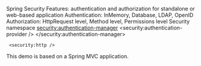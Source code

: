 Spring Security
  Features: authentication and authorization for standalone or web-based application
    Authentication: InMemory, Database, LDAP, OpenID
	Authorization: HttpRequest level, Method level, Permissions level
  Security namespace
     <security:authentication-manager>
	   <security:authentication-provider />
	 </security:authentication-manager>
	   
	 <security:http />

This demo is based on a Spring MVC application.